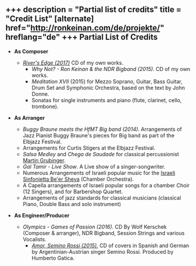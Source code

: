 +++
description = "Partial list of credits"
title = "Credit List"
[alternate]
href="http://ronkeinan.com/de/projekte/"
hreflang="de"
+++
Partial List of Credits
---------------

- **As Composer**

  - [*River's Edge (2017)*](/en/discography/#riversedge) CD of my own works.
	- *Why Not? - Ron Keinan & the NDR Bigband (2015).* CD of my own works.
	- *Meditation XVII* (2015) for Mezzo Soprano, Guitar, Bass Guitar, Drum Set and Symphonic Orchestra, based on the text by John Donne.
	- Sonatas for single instruments and piano (flute, clarinet, cello, trombone).

- **As Arranger**

	- *Buggy Braune meets the HfMT Big band (2014).* Arrangements of Jazz Pianist Buggy Braune's pieces for Big band as part of the Elbjazz Festival.
	- Arrangements for Curtis Stigers at the Elbjazz Festival.
	- *Salsa Medley* and *Chega de Saudade* for classical percussionist [Martin Grubinger](www.martingrubinger.com).
	- *Gal Tamir - Live Show*. A Live show of a singer-songwriter.
	- Numerous Arrangements of Israeli popular music for the [Israeli Sinfonietta Be'er Sheva](http://english.isb7.co.il/) (Chamber Orchestra).
	- A Capella arrangements of Israeli popular songs for a chamber Choir (12 Singers), and for Barbershop Quartet.
	- Arrangements of jazz standards for classical musicians (classical Piano, Double Bass and solo instrument)

- **As Engineer/Producer**

  - *Olympics - Games of Passion (2016).* CD By Wolf Kerschek (Composer & arranger), NDR Bigband, Session Strings and various Vocalists.
	- [*Amor, Semino Rossi (2015).*](www.seminorossi.com) CD of covers in Spanish and German by Argentinian-Austrian singer Semino Rossi. Produced by Humberto Gatica.
